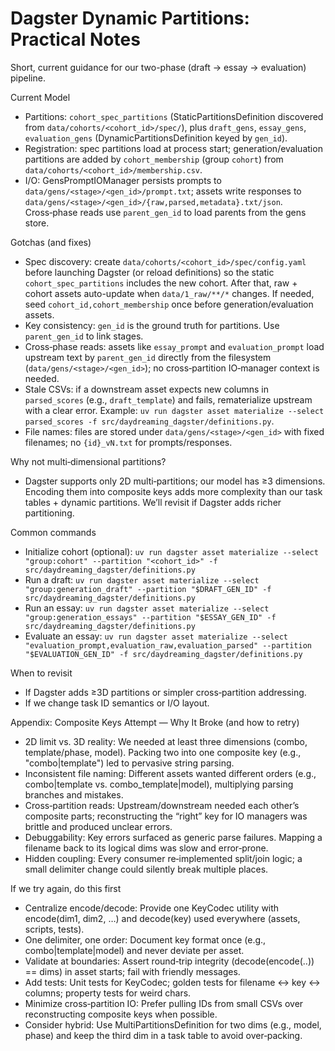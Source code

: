 # Dagster Dynamic Partitions: Practical Notes

Short, current guidance for our two-phase (draft → essay → evaluation) pipeline.

Current Model
- Partitions: `cohort_spec_partitions` (StaticPartitionsDefinition discovered from `data/cohorts/<cohort_id>/spec/`), plus `draft_gens`, `essay_gens`, `evaluation_gens` (DynamicPartitionsDefinition keyed by `gen_id`).
- Registration: spec partitions load at process start; generation/evaluation partitions are added by `cohort_membership` (group `cohort`) from `data/cohorts/<cohort_id>/membership.csv`.
- I/O: GensPromptIOManager persists prompts to `data/gens/<stage>/<gen_id>/prompt.txt`; assets write responses to `data/gens/<stage>/<gen_id>/{raw,parsed,metadata}.txt/json`. Cross‑phase reads use `parent_gen_id` to load parents from the gens store.

Gotchas (and fixes)
- Spec discovery: create `data/cohorts/<cohort_id>/spec/config.yaml` before launching Dagster (or reload definitions) so the static `cohort_spec_partitions` includes the new cohort. After that, raw + cohort assets auto-update when `data/1_raw/**/*` changes. If needed, seed `cohort_id,cohort_membership` once before generation/evaluation assets.
- Key consistency: `gen_id` is the ground truth for partitions. Use `parent_gen_id` to link stages.
- Cross‑phase reads: assets like `essay_prompt` and `evaluation_prompt` load upstream text by `parent_gen_id` directly from the filesystem (`data/gens/<stage>/<gen_id>`); no cross‑partition IO‑manager context is needed.
- Stale CSVs: if a downstream asset expects new columns in `parsed_scores` (e.g., `draft_template`) and fails, rematerialize upstream with a clear error. Example: `uv run dagster asset materialize --select parsed_scores -f src/daydreaming_dagster/definitions.py`.
- File names: files are stored under `data/gens/<stage>/<gen_id>` with fixed filenames; no `{id}_vN.txt` for prompts/responses.

Why not multi‑dimensional partitions?
- Dagster supports only 2D multi‑partitions; our model has ≥3 dimensions. Encoding them into composite keys adds more complexity than our task tables + dynamic partitions. We’ll revisit if Dagster adds richer partitioning.

Common commands
- Initialize cohort (optional): `uv run dagster asset materialize --select "group:cohort" --partition "<cohort_id>" -f src/daydreaming_dagster/definitions.py`
- Run a draft: `uv run dagster asset materialize --select "group:generation_draft" --partition "$DRAFT_GEN_ID" -f src/daydreaming_dagster/definitions.py`
- Run an essay: `uv run dagster asset materialize --select "group:generation_essays" --partition "$ESSAY_GEN_ID" -f src/daydreaming_dagster/definitions.py`
- Evaluate an essay: `uv run dagster asset materialize --select "evaluation_prompt,evaluation_raw,evaluation_parsed" --partition "$EVALUATION_GEN_ID" -f src/daydreaming_dagster/definitions.py`

When to revisit
- If Dagster adds ≥3D partitions or simpler cross‑partition addressing.
- If we change task ID semantics or I/O layout.

Appendix: Composite Keys Attempt — Why It Broke (and how to retry)
- 2D limit vs. 3D reality: We needed at least three dimensions (combo, template/phase, model). Packing two into one composite key (e.g., "combo|template") led to pervasive string parsing.
- Inconsistent file naming: Different assets wanted different orders (e.g., combo|template vs. combo_template|model), multiplying parsing branches and mistakes.
- Cross‑partition reads: Upstream/downstream needed each other’s composite parts; reconstructing the “right” key for IO managers was brittle and produced unclear errors.
- Debuggability: Key errors surfaced as generic parse failures. Mapping a filename back to its logical dims was slow and error‑prone.
- Hidden coupling: Every consumer re‑implemented split/join logic; a small delimiter change could silently break multiple places.

If we try again, do this first
- Centralize encode/decode: Provide one KeyCodec utility with encode(dim1, dim2, …) and decode(key) used everywhere (assets, scripts, tests).
- One delimiter, one order: Document key format once (e.g., combo|template|model) and never deviate per asset.
- Validate at boundaries: Assert round‑trip integrity (decode(encode(..)) == dims) in asset starts; fail with friendly messages.
- Add tests: Unit tests for KeyCodec; golden tests for filename ↔ key ↔ columns; property tests for weird chars.
- Minimize cross‑partition IO: Prefer pulling IDs from small CSVs over reconstructing composite keys when possible.
- Consider hybrid: Use MultiPartitionsDefinition for two dims (e.g., model, phase) and keep the third dim in a task table to avoid over‑packing.

